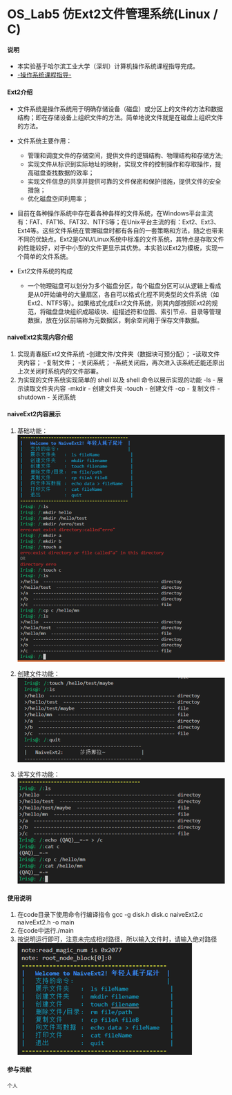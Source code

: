 # OS_Lab5 仿Ext2文件管理系统(Linux / C)

#### 说明
+   本实验基于哈尔滨工业大学（深圳）计算机操作系统课程指导完成。
+   [-操作系统课程指导-](https://hitsz-lab.gitee.io/os_lab/lab5/part1/)
    
#### Ext2介绍
+   文件系统是操作系统用于明确存储设备（磁盘）或分区上的文件的方法和数据结构；即在存储设备上组织文件的方法。简单地说文件就是在磁盘上组织文件的方法。
+   文件系统主要作用：
    -   管理和调度文件的存储空间，提供文件的逻辑结构、物理结构和存储方法;
    -   实现文件从标识到实际地址的映射，实现文件的控制操作和存取操作，提高磁盘查找数据的效率；
    -   实现文件信息的共享并提供可靠的文件保密和保护措施，提供文件的安全措施；
    -   优化磁盘空间利用率；
+   目前在各种操作系统中存在着各种各样的文件系统，在Windows平台主流有：FAT、FAT16、FAT32、NTFS等；在Unix平台主流的有：Ext2、Ext3、Ext4等。这些文件系统在管理磁盘时都有各自的一套策略和方法，随之也带来不同的优缺点。Ext2是GNU/Linux系统中标准的文件系统，其特点是存取文件的性能较好，对于中小型的文件更显示其优势。本实验以Ext2为模板，实现一个简单的文件系统。

+   Ext2文件系统的构成
    -   一个物理磁盘可以划分为多个磁盘分区，每个磁盘分区可以从逻辑上看成是从0开始编号的大量扇区，各自可以格式化程不同类型的文件系统（如Ext2、NTFS等）。如果格式化成Ext2文件系统，则其内部按照Ext2的规范，将磁盘盘块组织成超级块、组描述符和位图、索引节点、目录等管理数据，放在分区前端称为元数据区，剩余空间用于保存文件数据。
    
#### naiveExt2实现内容介绍
1.  实现青春版Ext2文件系统
    -创建文件/文件夹（数据块可预分配）；
    -读取文件夹内容；
    -复制文件；
    -关闭系统；
    -系统关闭后，再次进入该系统还能还原出上次关闭时系统内的文件部署。
2.  为实现的文件系统实现简单的 shell 以及 shell 命令以展示实现的功能
    -ls - 展示读取文件夹内容
    -mkdir - 创建文件夹
    -touch - 创建文件
    -cp - 复制文件
    -shutdown - 关闭系统
    
#### naiveExt2内容展示
1.  基础功能：
    ![基础功能](https://github.com/ZHAOWEIde/OS/blob/master/image/basic.png)

2.  创建文件功能：
    ![touch创建文件](https://github.com/ZHAOWEIde/OS/blob/master/image/touch.png)
    
3.  读写文件功能：
    ![echo/cat](https://github.com/ZHAOWEIde/OS/blob/master/image/echo%26cat.png)

#### 使用说明

1.  在code目录下使用命令行编译指令
    gcc -g disk.h disk.c naiveExt2.c naiveExt2.h -o main
2.  在code中运行./main
3.	按说明运行即可，注意未完成相对路径，所以输入文件时，请输入绝对路径  
    ![naiveExt2菜单说明](https://github.com/ZHAOWEIde/OS/blob/master/image/show.png "菜单")


#### 参与贡献
    个人


